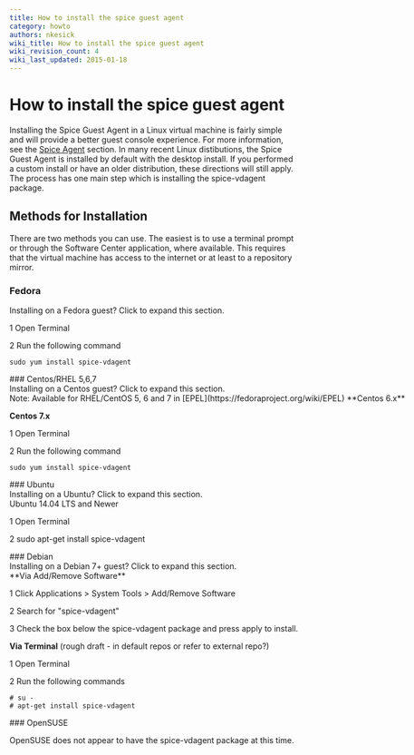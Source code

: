 ```yaml
---
title: How to install the spice guest agent
category: howto
authors: nkesick
wiki_title: How to install the spice guest agent
wiki_revision_count: 4
wiki_last_updated: 2015-01-18
---
```


# How to install the spice guest agent

Installing the Spice Guest Agent in a Linux virtual machine is fairly simple and will provide a better guest console experience. For more information, see the [Spice Agent](Understanding_Guest_Agents_and_Other_Tools#Spice_Agent) section. In many recent Linux distibutions, the Spice Guest Agent is installed by default with the desktop install. If you performed a custom install or have an older distribution, these directions will still apply. The process has one main step which is installing the spice-vdagent package.

## Methods for Installation

There are two methods you can use. The easiest is to use a terminal prompt or through the Software Center application, where available. This requires that the virtual machine has access to the internet or at least to a repository mirror.

### Fedora

<div class="toccolours mw-collapsible mw-collapsed" style="width:800px">
Installing on a Fedora guest? Click to expand this section.

<div class="mw-collapsible-content">

1 Open Terminal

2 Run the following command

<!-- -->

    sudo yum install spice-vdagent

</div>
</div>
### Centos/RHEL 5,6,7

<div class="toccolours mw-collapsible mw-collapsed" style="width:800px">
Installing on a Centos guest? Click to expand this section.

<div class="mw-collapsible-content">
Note: Available for RHEL/CentOS 5, 6 and 7 in [EPEL](https://fedoraproject.org/wiki/EPEL) **Centos 6.x**

**Centos 7.x**

1 Open Terminal

2 Run the following command

<!-- -->

    sudo yum install spice-vdagent

</div>
</div>
### Ubuntu

<div class="toccolours mw-collapsible mw-collapsed" style="width:800px">
Installing on a Ubuntu? Click to expand this section.

<div class="mw-collapsible-content">
Ubuntu 14.04 LTS and Newer

1 Open Terminal

2 sudo apt-get install spice-vdagent

</div>
</div>
### Debian

<div class="toccolours mw-collapsible mw-collapsed" style="width:800px">
Installing on a Debian 7+ guest? Click to expand this section.

<div class="mw-collapsible-content">
**Via Add/Remove Software**

1 Click Applications > System Tools > Add/Remove Software

2 Search for "spice-vdagent"

3 Check the box below the spice-vdagent package and press apply to install.

**Via Terminal** (rough draft - in default repos or refer to external repo?)

1 Open Terminal

2 Run the following commands

<!-- -->

    # su -
    # apt-get install spice-vdagent

</div>
</div>
### OpenSUSE

OpenSUSE does not appear to have the spice-vdagent package at this time.
